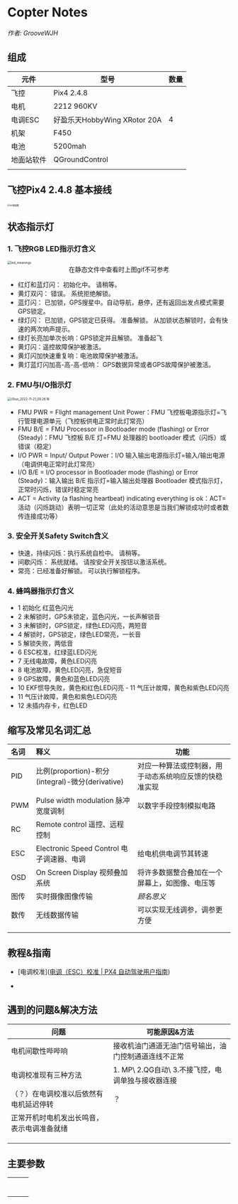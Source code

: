 # Copter Notes

*作者: GrooveWJH*

## 组成

| 元件       | 型号                         | 数量 |
| ---------- | ---------------------------- | ---- |
| 飞控       | Pix4 2.4.8                   |      |
| 电机       | 2212 960KV                   |      |
| 电调ESC    | 好盈乐天HobbyWing XRotor 20A | 4    |
| 机架       | F450                         |      |
| 电池       | 5200mah                      |      |
| 地面站软件 | QGroundControl               |      |
|            |                              |      |



## 飞控Pix4 2.4.8 基本接线

<img src="./asset/pix接线图.jpg" alt="pix接线图" style="zoom:33%;" />





## 状态指示灯

### 1. 飞控RGB LED指示灯含义

<img src="./asset/led_meanings.gif" alt="led_meanings" style="zoom: 50%;" />

<center>在静态文件中查看时上图gif不可参考</center>

 + 红灯和蓝灯闪： 初始化中。 请稍等。
+ 黄灯双闪： 错误。 系统拒绝解锁。
+ 蓝灯闪： 已加锁，GPS搜星中。自动导航，悬停，还有返回出发点模式需要GPS锁定。
+ 绿灯闪： 已加锁，GPS锁定已获得。 准备解锁。 从加锁状态解锁时，会有快速的两次响声提示。
+ 绿灯长亮加单次长响：GPS锁定并且解锁。 准备起飞
+ 黄灯闪：遥控故障保护被激活。
+ 黄灯闪加快速重复响：电池故障保护被激活。
+ 黄灯蓝灯闪加高-高-高-低响： GPS数据异常或者GPS故障保护被激活。

### 2. FMU与I/O指示灯

<img src="./asset/FMU与IO指示灯.png" alt="iShot_2022-11-21_09.26.16" style="zoom: 50%;"  />

- FMU PWR = Flight management Unit Power：FMU 飞控板电源指示灯=飞行管理电源单元（飞控板供电正常时此灯常亮）
- FMU B/E = FMU Processor in Bootloader mode (flashing) or Error (Steady)：FMU 飞控板 B/E 灯=FMU 处理器的 bootloader 模式（闪烁）或错误（稳定）
- I/O PWR = Input/ Output Power：I/O 输入输出电源指示灯=输入/输出电源（电调供电正常时此灯常亮）
- I/O B/E = I/O processor in Bootloader mode (flashing) or Error (Steady)：输入输出 B/E 指示灯=输入输出处理器 Bootloader 模式指示灯，正常时闪烁，错误时稳定常亮
- ACT = Activity (a flashing heartbeat) indicating everything is ok：ACT=活动（闪烁跳动）表明一切正常（此处的活动意思是当我们解锁成功时或者数传连接成功等）

### 3. 安全开关Safety Switch含义

+ 快速，持续闪烁：执行系统自检中。 请稍等。
+ 间歇闪烁： 系统就绪。 请按安全开关按钮以激活系统。
+ 常亮：已经准备好解锁。 可以执行解锁程序。
### 4. 蜂鸣器指示灯含义

- 1 初始化 红蓝色闪光
- 2 未解锁时，GPS未锁定，蓝色闪光，一长声解锁音
- 3 未解锁时，GPS锁定，绿色LED闪亮，两短音
- 4 解锁时，GPS锁定，绿色LED常亮，一长音
- 5 解锁失败，两低音
- 6 ESC校准，红绿蓝LED闪光
- 7 无线电故障，黄色LED闪亮
- 8 电池故障，黄色LED闪亮，急促短音
- 9 GPS故障，黄色和蓝色LED闪亮
- 10 EKF惯导失败，黄色和红色LED闪亮 - 11 气压计故障，黄色和紫色LED闪亮
- 11 气压计故障，黄色和紫色LED闪亮
- 12 未插内存卡，红色LED

## 缩写及常见名词汇总

| 名词 | 释义                                             | 功能                                                   |
| :--- | :----------------------------------------------- | ------------------------------------------------------ |
| PID  | 比例(proportion)-积分(integral)-微分(derivative) | 对应一种算法或控制器，用于动态系统响应反馈的快稳准实现 |
| PWM  | Pulse width modulation 脉冲宽度调制              | 以数字手段控制模拟电路                                 |
| RC   | Remote control 遥控、远程控制                    |                                                        |
| ESC  | Electronic Speed Control 电子调速器、电调        | 给电机供电调节其转速                                   |
| OSD  | On Screen Display 视频叠加系统                   | 将许多数据整合叠加在一个屏幕上，如图像、电压等         |
| 图传 | 实时摄像图像传输                                 | *顾名思义*                                             |
| 数传 | 无线数据传输                                     | 可以实现无线调参，调参更方便                           |
|      |                                                  |                                                        |
|      |                                                  |                                                        |

## 教程&指南

- [电调校准]([电调（ESC）校准 | PX4 自动驾驶用户指南](https://docs.px4.io/main/zh/advanced_config/esc_calibration.html))

- 

## 遇到的问题&解决方法

| 问题 |  可能原因&方法    |
| ---- | ---- |
|电机间歇性哔哔响|接收机油门通道无油门信号输出，油门控制通道连线不正常|
|电调校准现有三种方法|1. MP\ 2.QG自动\ 3.不接飞控，电调单独与接收器连接|
|（？）在电调校准以后依然有电机延迟停转| ？     |
|正常开机时电机发出长鸣音，表示电调准备就绪    |      |
|      |      |
|      |      |
|      |      |



## 主要参数

|      |      |      |
| ---- | ---- | ---- |
|      |      |      |
|      |      |      |
|      |      |      |
|      |      |      |
|      |      |      |
|      |      |      |
|      |      |      |

